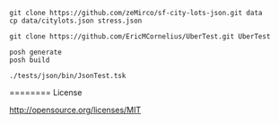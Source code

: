     git clone https://github.com/zeMirco/sf-city-lots-json.git data
    cp data/citylots.json stress.json

    git clone https://github.com/EricMCornelius/UberTest.git UberTest

    posh generate
    posh build
    
    ./tests/json/bin/JsonTest.tsk


========
License

http://opensource.org/licenses/MIT
